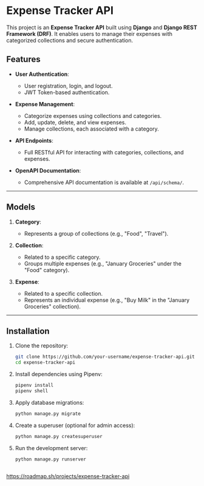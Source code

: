 # Expense Tracker API

This project is an **Expense Tracker API** built using **Django** and **Django REST Framework (DRF)**. It enables users to manage their expenses with categorized collections and secure authentication.

## Features

- **User Authentication**:
  - User registration, login, and logout.
  - JWT Token-based authentication.

- **Expense Management**:
  - Categorize expenses using collections and categories.
  - Add, update, delete, and view expenses.
  - Manage collections, each associated with a category.
  
- **API Endpoints**:
  - Full RESTful API for interacting with categories, collections, and expenses.
    
- **OpenAPI Documentation**:
  - Comprehensive API documentation is available at `/api/schema/`.
---

## Models

1. **Category**:
   - Represents a group of collections (e.g., "Food", "Travel").
   
2. **Collection**:
   - Related to a specific category.
   - Groups multiple expenses (e.g., "January Groceries" under the "Food" category).
   
3. **Expense**:
   - Related to a specific collection.
   - Represents an individual expense (e.g., "Buy Milk" in the "January Groceries" collection).

---

## Installation

1. Clone the repository:
   ```bash
   git clone https://github.com/your-username/expense-tracker-api.git
   cd expense-tracker-api
   
2. Install dependencies using Pipenv:
   ```bash
   pipenv install
   pipenv shell
   
3. Apply database migrations:
   ```bash
   python manage.py migrate

4. Create a superuser (optional for admin access):
   ```bash
   python manage.py createsuperuser

5. Run the development server:
   ```bash
   python manage.py runserver



https://roadmap.sh/projects/expense-tracker-api
